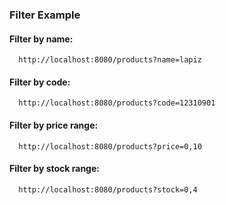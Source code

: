 ### Filter Example

#### Filter by name:
```
  http://localhost:8080/products?name=lapiz
```

#### Filter by code:
```
  http://localhost:8080/products?code=12310901
```

#### Filter by price range:
```
  http://localhost:8080/products?price=0,10
```

#### Filter by stock range:
```
  http://localhost:8080/products?stock=0,4
```